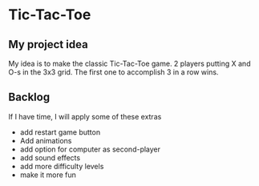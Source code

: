 # Tic-Tac-Toe

## My project idea
My idea is to make the classic Tic-Tac-Toe game. 2 players putting X and O-s in the 3x3 grid. The first one to accomplish 3 in a row wins.

## Backlog
If I have time, I will apply some of these extras
- add restart game button
- Add animations
- add option for computer as second-player
- add sound effects
- add more difficulty levels
- make it more fun
